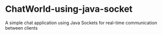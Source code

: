 # ChatWorld-using-java-socket
A simple chat application using Java Sockets for real-time communication between clients
